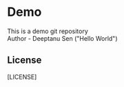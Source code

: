 # Demo
This is a demo git repository
<br>
Author - Deeptanu Sen ("Hello World")

## License
[LICENSE]
